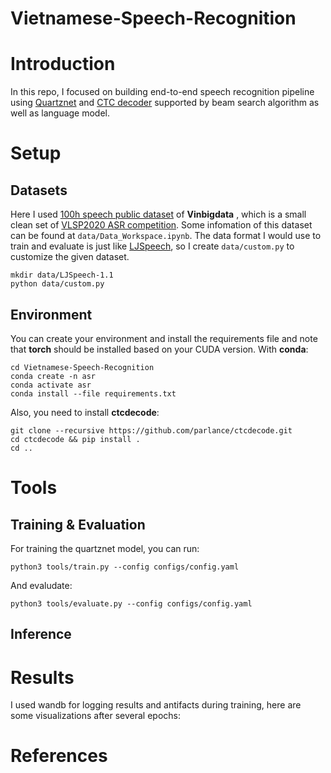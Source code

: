 Vietnamese-Speech-Recognition
=====

# Introduction

In this repo, I focused on building end-to-end speech recognition pipeline using [Quartznet]() and [CTC decoder]() supported by beam search algorithm as well as language model. 

# Setup 

## Datasets

Here I used [100h speech public dataset]() of **Vinbigdata** , which is a small clean set of [VLSP2020 ASR competition](). Some infomation of this dataset can be found at `data/Data_Workspace.ipynb`. The data format I would use to train and evaluate is just like [LJSpeech](), so I create `data/custom.py` to customize the given dataset.

```
mkdir data/LJSpeech-1.1 
python data/custom.py
```

## Environment

You can create your environment and install the requirements file and note that **torch** should be installed based on your CUDA version. With **conda**:

```
cd Vietnamese-Speech-Recognition
conda create -n asr
conda activate asr
conda install --file requirements.txt
```

Also, you need to install **ctcdecode**:

```
git clone --recursive https://github.com/parlance/ctcdecode.git
cd ctcdecode && pip install .
cd ..
```

# Tools

## Training & Evaluation

For training the quartznet model, you can run:

```
python3 tools/train.py --config configs/config.yaml
```

And evaludate: 

```
python3 tools/evaluate.py --config configs/config.yaml
```

## Inference

# Results

I used wandb for logging results and antifacts during training, here are some visualizations after several epochs:


# References

